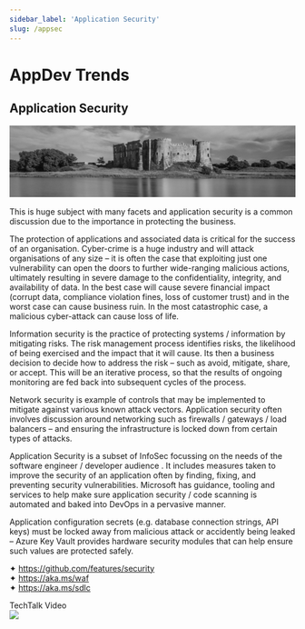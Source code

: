 ```yaml
---
sidebar_label: 'Application Security'
slug: /appsec
---
```


# AppDev Trends

## Application Security

![](images/13-appsec.png)

This is huge subject with many facets and application security is a common discussion due to the importance in protecting the business.

The protection of applications and associated data is critical for the success of an organisation. Cyber-crime is a huge industry and will attack organisations of any size – it is often the case that exploiting just one vulnerability can open the doors to further wide-ranging malicious actions, ultimately resulting in severe damage to the confidentiality, integrity, and availability of data. In the best case will cause severe financial impact (corrupt data, compliance violation fines, loss of customer trust) and in the worst case can cause business ruin. In the most catastrophic case, a malicious cyber-attack can cause loss of life.

Information security is the practice of protecting systems / information by mitigating risks. The risk management process identifies risks, the likelihood of being exercised and the impact that it will cause. Its then a business decision to decide how to address the risk – such as avoid, mitigate, share, or accept. This will be an iterative process, so that the results of ongoing monitoring are fed back into subsequent cycles of the process.

Network security is example of controls that may be implemented to mitigate against various known attack vectors. Application security often involves discussion around networking such as firewalls / gateways / load balancers – and ensuring the infrastructure is locked down from certain types of attacks.

Application Security is a subset of InfoSec focussing on the needs of the software engineer / developer audience . It includes measures taken to improve the security of an application often by finding, fixing, and preventing security vulnerabilities. Microsoft has guidance, tooling and services to help make sure application security / code scanning is automated and baked into DevOps in a pervasive manner.

Application configuration secrets (e.g. database connection strings, API keys) must be locked away from malicious attack or accidently being leaked – Azure Key Vault provides hardware security modules that can help ensure such values are protected safely.

&#x2726; <https://github.com/features/security>  
&#x2726; <https://aka.ms/waf>  
&#x2726; <https://aka.ms/sdlc>  

TechTalk Video  
[![](https://i3.ytimg.com/vi/RXdWpQPb2JE/mqdefault.jpg)](https://youtu.be/RXdWpQPb2JE)
 
